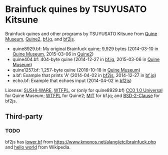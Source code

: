 # Brainfuck quines by TSUYUSATO Kitsune

Brainfuck quines and other programs by TSUYUSATO Kitsune from [Quine Museum](https://github.com/makenowjust/quine),
[Quine2](https://github.com/makenowjust/quine2/tree/master), [bf.jq](https://github.com/MakeNowJust/bf.jq),
and [bf2js](https://github.com/makenowjust/bf2js).

- quine8929.bf: My original Brainfuck quine; 9,929 bytes
  (2014-03-10 in [Quine Museum](https://github.com/makenowjust/quine/blob/795ba3d5dbb7c4a7c44d2331801b7bcb52afc57d/quine.bf),
  2015-03-06 in [Quine2](https://github.com/makenowjust/quine2/blob/master/Brainf_uck/quine.bf))
- quine404.bf: 404-byte quine
  (2014-12-27 in [bf.jq](https://github.com/makenowjust/bf.jq/blob/master/bf/quine.bf),
  2015-03-06 in [Quine Museum](https://github.com/makenowjust/quine/blob/a9bed5e4e7f58a691d1881c5b133d2a40cc44144/quine.bf))
- quine1257.bf: 1,257-byte quine
  (2016-10-18 in [Quine Museum](https://github.com/makenowjust/quine/blob/9f567cab858ee33be1c70cd9a7fb02b89089f95a/quine.bf))
- a.bf: Example that prints 'A'
  (2014-04-02 in [bf2js](https://github.com/makenowjust/bf2js/blob/master/sample/a.bf),
  2014-12-27 in [bf.jq](https://github.com/makenowjust/bf.jq/blob/master/bf/a.bf))
- echo.bf: Example that echoes input
  (2014-04-02 in [bf2js](https://github.com/makenowjust/bf2js/blob/master/sample/echo.bf))

License: [SUSHI-WARE](https://github.com/makenowjust/quine/blob/main/LICENSE.md),
[WTFPL](https://github.com/makenowjust/quine/blob/9f567cab858ee33be1c70cd9a7fb02b89089f95a/README.md#license),
or (only for quine8929.bf) [CC0 1.0 Universal](https://github.com/makenowjust/quine/blob/795ba3d5dbb7c4a7c44d2331801b7bcb52afc57d/README.md)
for Quine Museum; [WTFPL](https://github.com/makenowjust/quine2/blob/master/README.md)
for Quine2; [MIT](https://github.com/makenowjust/bf.jq/blob/master/README.md#license)
for bf.jq; and [BSD-2-Clause](https://github.com/makenowjust/bf2js/blob/master/LICENSE)
for bf2js.

## Third-party

### TODO

bf2js has [lower.bf](https://github.com/makenowjust/bf2js/blob/master/sample/lower.bf)
from <https://www.kmonos.net/alang/etc/brainfuck.php> and [hello world](https://github.com/makenowjust/bf2js/blob/master/test/brainfuck_test.js)
from Wikipedia.
